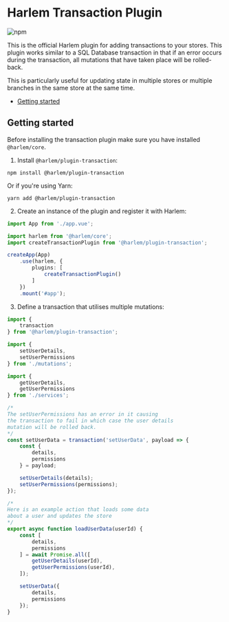# Harlem Transaction Plugin

![npm](https://img.shields.io/npm/v/@harlem/plugin-transaction)

This is the official Harlem plugin for adding transactions to your stores. This plugin works similar to a SQL Database transaction in that if an error occurs during the transaction, all mutations that have taken place will be rolled-back.

This is particularly useful for updating state in multiple stores or multiple branches in the same store at the same time.

<!-- TOC depthfrom:2 -->

- [Getting started](#getting-started)

<!-- /TOC -->

## Getting started

Before installing the transaction plugin make sure you have installed `@harlem/core`.

1. Install `@harlem/plugin-transaction`:
```
npm install @harlem/plugin-transaction
```
Or if you're using Yarn:
```
yarn add @harlem/plugin-transaction
```

2. Create an instance of the plugin and register it with Harlem:
```typescript
import App from './app.vue';

import harlem from '@harlem/core';
import createTransactionPlugin from '@harlem/plugin-transaction';

createApp(App)
    .use(harlem, {
        plugins: [
            createTransactionPlugin()
        ]
    })
    .mount('#app');
```

3. Define a transaction that utilises multiple mutations:
```typescript
import {
    transaction
} from '@harlem/plugin-transaction';

import {
    setUserDetails,
    setUserPermissions
} from './mutations';

import {
    getUserDetails,
    getUserPermissions
} from './services';

/*
The setUserPermissions has an error in it causing
the transaction to fail in which case the user details
mutation will be rolled back.
*/
const setUserData = transaction('setUserData', payload => {
    const {
        details,
        permissions
    } = payload;

    setUserDetails(details);
    setUserPermissions(permissions);
});

/*
Here is an example action that loads some data
about a user and updates the store
*/
export async function loadUserData(userId) {
    const [
        details,
        permissions
    ] = await Promise.all([
        getUserDetails(userId),
        getUserPermissions(userId),
    ]);

    setUserData({
        details,
        permissions
    });
}
```
